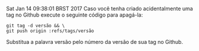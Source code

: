 Sat Jan 14 09:38:01 BRST 2017
Caso você tenha criado acidentalmente uma tag no Github execute o seguinte código para apagá-la:

```
git tag -d versão && \
git push origin :refs/tags/versão
```

Substitua a palavra versão pelo número da versão de sua tag no Github.
